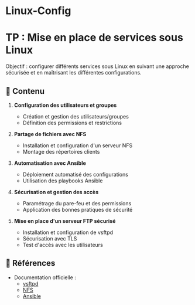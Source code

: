 # Linux-Config

# TP : Mise en place de services sous Linux  

Objectif : configurer différents services sous Linux en suivant une approche sécurisée et en maîtrisant les différentes configurations.  

## 🔹 Contenu 

1. **Configuration des utilisateurs et groupes**  
   - Création et gestion des utilisateurs/groupes  
   - Définition des permissions et restrictions  

2. **Partage de fichiers avec NFS**  
   - Installation et configuration d'un serveur NFS  
   - Montage des répertoires clients  

3. **Automatisation avec Ansible**  
   - Déploiement automatisé des configurations  
   - Utilisation des playbooks Ansible  

4. **Sécurisation et gestion des accès**  
   - Paramétrage du pare-feu et des permissions  
   - Application des bonnes pratiques de sécurité  

5. **Mise en place d'un serveur FTP sécurisé**  
   - Installation et configuration de vsftpd  
   - Sécurisation avec TLS  
   - Test d'accès avec les utilisateurs  

## 🔗 Références  
- Documentation officielle :  
  - [vsftpd](https://security.appspot.com/vsftpd.html)  
  - [NFS](https://wiki.debian.org/NFS)  
  - [Ansible](https://docs.ansible.com/)
